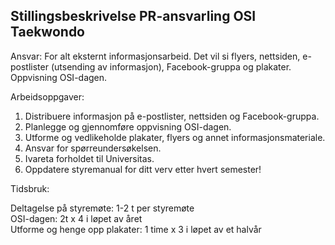 ## Stillingsbeskrivelse PR-ansvarling OSI Taekwondo

Ansvar: For alt eksternt informasjonsarbeid. Det vil si flyers, nettsiden, e-postlister (utsending av informasjon), Facebook-gruppa og plakater. Oppvisning OSI-dagen.

Arbeidsoppgaver:

1. Distribuere informasjon på e-postlister, nettsiden og Facebook-gruppa.
2. Planlegge og gjennomføre oppvisning OSI-dagen.
3. Utforme og vedlikeholde plakater, flyers og annet informasjonsmateriale.
4. Ansvar for spørreundersøkelsen.
5. Ivareta forholdet til Universitas.
6. Oppdatere styremanual for ditt verv etter hvert semester!

Tidsbruk:

Deltagelse på styremøte: 1-2 t per styremøte  
OSI-dagen: 2t x 4 i løpet av året  
Utforme og henge opp plakater: 1 time x 3 i løpet av et halvår
  